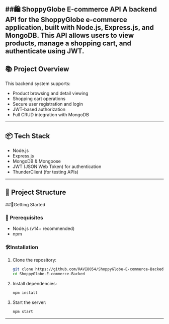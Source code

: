 ##🛍️ ShoppyGlobe E-commerce API
   A backend API for the ShoppyGlobe e-commerce application, built with Node.js, Express.js, and MongoDB. This API allows users to view products, manage a shopping cart, and authenticate using JWT.
---
## 📚 Project Overview
 This backend system supports:
  - Product browsing and detail viewing
  - Shopping cart operations
  - Secure user registration and login
  - JWT-based authorization
  - Full CRUD integration with MongoDB
---
## 📦 Tech Stack
 - Node.js
 - Express.js
 - MongoDB & Mongoose
 - JWT (JSON Web Token) for authentication
 - ThunderClient (for testing APIs)
---
## 📁 Project Structure




##🚀Getting Started
### 📁 Prerequisites
- Node.js (v14+ recommended)
- npm
### 🛠️Installation
1. Clone the repository:
   ```bash
   git clone https://github.com/RAVI8054/ShoppyGlobe-E-commerce-Backed.git
   cd ShoppyGlobe-E-commerce-Backed
2. Install dependencies:
   ```bash
   npm install 
3. Start the server:
   ```bash
   npm start
---
